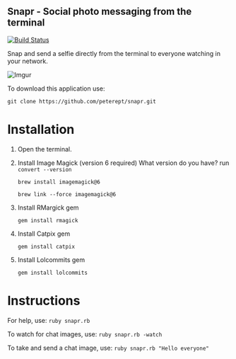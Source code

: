 ## Snapr - Social photo messaging from the terminal

[![Build Status](https://travis-ci.org/peterept/snapr.svg?branch=master)](https://travis-ci.org/peterept/snapr)

Snap and send a selfie directly from the terminal to everyone watching in your network.

![Imgur](http://i.imgur.com/sa9GvzPm.png)

To download this application use:

   ```
   git clone https://github.com/peterept/snapr.git
   ```

# Installation

1. Open the terminal.
2. Install Image Magick (version 6 required)
   What version do you have? run `convert --version`

    ```
    brew install imagemagick@6
    ```

    ```
    brew link --force imagemagick@6
    ```
3. Install RMargick gem

    ```
    gem install rmagick    
    ```
3. Install Catpix gem

    ```
    gem install catpix    
    ```
4. Install Lolcommits gem

    ```
    gem install lolcommits    
    ```

# Instructions

For help, use:
    ```
    ruby snapr.rb 
    ```

To watch for chat images, use:
    ```
    ruby snapr.rb -watch    
    ```

To take and send a chat image, use:
    ```
    ruby snapr.rb "Hello everyone"    
    ```

